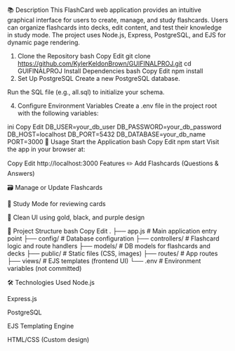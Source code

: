 📚 Description
This FlashCard web application provides an intuitive graphical interface for users to create, manage, and study flashcards. Users can organize flashcards into decks, edit content, and test their knowledge in study mode. The project uses Node.js, Express, PostgreSQL, and EJS for dynamic page rendering.


1. Clone the Repository
bash
Copy
Edit
git clone https://github.com/KylerKeldonBrown/GUIFINALPROJ.git
cd GUIFINALPROJ
Install Dependencies
bash
Copy
Edit
npm install
3. Set Up PostgreSQL
Create a new PostgreSQL database.

Run the SQL file (e.g., all.sql) to initialize your schema.

4. Configure Environment Variables
Create a .env file in the project root with the following variables:

ini
Copy
Edit
DB_USER=your_db_user
DB_PASSWORD=your_db_password
DB_HOST=localhost
DB_PORT=5432
DB_DATABASE=your_db_name
PORT=3000
🧠 Usage
Start the Application
bash
Copy
Edit
npm start
Visit the app in your browser at:

Copy
Edit
http://localhost:3000
Features
✏️ Add Flashcards (Questions & Answers)

🗃️ Manage or Update Flashcards

🧪 Study Mode for reviewing cards

🧼 Clean UI using gold, black, and purple design

📁 Project Structure
bash
Copy
Edit
.
├── app.js                  # Main application entry point
├── config/                 # Database configuration
├── controllers/            # Flashcard logic and route handlers
├── models/                 # DB models for flashcards and decks
├── public/                 # Static files (CSS, images)
├── routes/                 # App routes
├── views/                  # EJS templates (frontend UI)
└── .env                    # Environment variables (not committed)


🛠 Technologies Used
Node.js

Express.js

PostgreSQL

EJS Templating Engine

HTML/CSS (Custom design)
